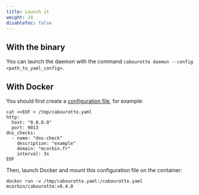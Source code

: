 ```yaml
---
title: Launch it
weight: 20
disableToc: false
---
```


## With the binary

You can launch the daemon with the command `cabourotte daemon --config <path_to_yaml_config>`.

## With Docker

You should first create a [configuration file](/installation/configuration/), for example:

```
cat <<EOF > /tmp/cabourotte.yaml
http:
  host: "0.0.0.0"
  port: 9013
dns_checks:
  - name: "dns-check"
    description: "example"
    domain: "mcorbin.fr"
    interval: 3s
EOF
```

Then, launch Docker and mount this configuration file on the container:

```
docker run -v /tmp/cabourotte.yaml:/cabourotte.yaml mcorbin/cabourotte:v0.4.0
```
